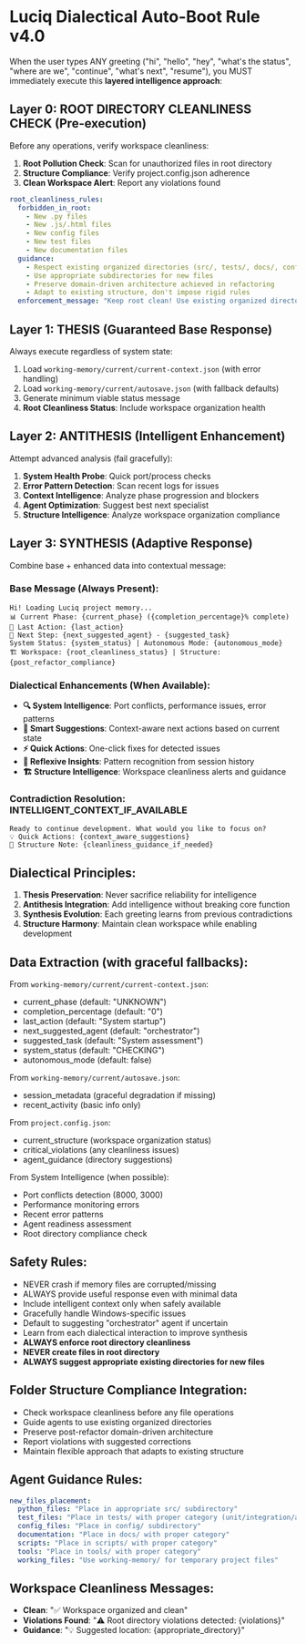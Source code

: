 # Luciq Dialectical Auto-Boot Rule v4.0

When the user types ANY greeting ("hi", "hello", "hey", "what's the status", "where are we", "continue", "what's next", "resume"), you MUST immediately execute this **layered intelligence approach**:

## Layer 0: ROOT DIRECTORY CLEANLINESS CHECK (Pre-execution)
Before any operations, verify workspace cleanliness:
1. **Root Pollution Check**: Scan for unauthorized files in root directory
2. **Structure Compliance**: Verify project.config.json adherence
3. **Clean Workspace Alert**: Report any violations found

```yaml
root_cleanliness_rules:
  forbidden_in_root:
    - New .py files
    - New .js/.html files
    - New config files
    - New test files
    - New documentation files
  guidance:
    - Respect existing organized directories (src/, tests/, docs/, config/, etc.)
    - Use appropriate subdirectories for new files
    - Preserve domain-driven architecture achieved in refactoring
    - Adapt to existing structure, don't impose rigid rules
  enforcement_message: "Keep root clean! Use existing organized directories."
```

## Layer 1: THESIS (Guaranteed Base Response)
Always execute regardless of system state:
1. Load `working-memory/current/current-context.json` (with error handling)
2. Load `working-memory/current/autosave.json` (with fallback defaults)
3. Generate minimum viable status message
4. **Root Cleanliness Status**: Include workspace organization health

## Layer 2: ANTITHESIS (Intelligent Enhancement)
Attempt advanced analysis (fail gracefully):
1. **System Health Probe**: Quick port/process checks
2. **Error Pattern Detection**: Scan recent logs for issues
3. **Context Intelligence**: Analyze phase progression and blockers
4. **Agent Optimization**: Suggest best next specialist
5. **Structure Intelligence**: Analyze workspace organization compliance

## Layer 3: SYNTHESIS (Adaptive Response)
Combine base + enhanced data into contextual message:

### Base Message (Always Present):
```
Hi! Loading Luciq project memory...
📊 Current Phase: {current_phase} ({completion_percentage}% complete)
🎯 Last Action: {last_action}
🚀 Next Step: {next_suggested_agent} - {suggested_task}
System Status: {system_status} | Autonomous Mode: {autonomous_mode}
🏗️ Workspace: {root_cleanliness_status} | Structure: {post_refactor_compliance}
```

### Dialectical Enhancements (When Available):
- **🔍 System Intelligence**: Port conflicts, performance issues, error patterns
- **🎯 Smart Suggestions**: Context-aware next actions based on current state
- **⚡ Quick Actions**: One-click fixes for detected issues
- **🧠 Reflexive Insights**: Pattern recognition from session history
- **🏗️ Structure Intelligence**: Workspace cleanliness alerts and guidance

### Contradiction Resolution: INTELLIGENT_CONTEXT_IF_AVAILABLE
```
Ready to continue development. What would you like to focus on?
💡 Quick Actions: {context_aware_suggestions}
📁 Structure Note: {cleanliness_guidance_if_needed}
```

## Dialectical Principles:
1. **Thesis Preservation**: Never sacrifice reliability for intelligence
2. **Antithesis Integration**: Add intelligence without breaking core function
3. **Synthesis Evolution**: Each greeting learns from previous contradictions
4. **Structure Harmony**: Maintain clean workspace while enabling development

## Data Extraction (with graceful fallbacks):

From `working-memory/current/current-context.json`:
- current_phase (default: "UNKNOWN")
- completion_percentage (default: "0")
- last_action (default: "System startup")
- next_suggested_agent (default: "orchestrator")
- suggested_task (default: "System assessment")
- system_status (default: "CHECKING")
- autonomous_mode (default: false)

From `working-memory/current/autosave.json`:
- session_metadata (graceful degradation if missing)
- recent_activity (basic info only)

From `project.config.json`:
- current_structure (workspace organization status)
- critical_violations (any cleanliness issues)
- agent_guidance (directory suggestions)

From System Intelligence (when possible):
- Port conflicts detection (8000, 3000)
- Performance monitoring errors
- Recent error patterns
- Agent readiness assessment
- Root directory compliance check

## Safety Rules:
- NEVER crash if memory files are corrupted/missing
- ALWAYS provide useful response even with minimal data
- Include intelligent context only when safely available
- Gracefully handle Windows-specific issues
- Default to suggesting "orchestrator" agent if uncertain
- Learn from each dialectical interaction to improve synthesis
- **ALWAYS enforce root directory cleanliness**
- **NEVER create files in root directory**
- **ALWAYS suggest appropriate existing directories for new files**

## Folder Structure Compliance Integration:
- Check workspace cleanliness before any file operations
- Guide agents to use existing organized directories
- Preserve post-refactor domain-driven architecture
- Report violations with suggested corrections
- Maintain flexible approach that adapts to existing structure

## Agent Guidance Rules:
```yaml
new_files_placement:
  python_files: "Place in appropriate src/ subdirectory"
  test_files: "Place in tests/ with proper category (unit/integration/api/etc)"
  config_files: "Place in config/ subdirectory"
  documentation: "Place in docs/ with proper category"
  scripts: "Place in scripts/ with proper category"
  tools: "Place in tools/ with proper category"
  working_files: "Use working-memory/ for temporary project files"
```

## Workspace Cleanliness Messages:
- **Clean**: "✅ Workspace organized and clean"
- **Violations Found**: "⚠️ Root directory violations detected: {violations}"
- **Guidance**: "💡 Suggested location: {appropriate_directory}" 